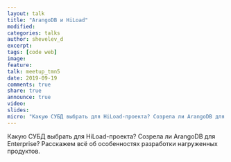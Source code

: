 ```yaml
---
layout: talk
title: "ArangoDB и HiLoad"
modified:
categories: talks
author: shevelev_d
excerpt:
tags: [code web]
image:
feature:
talk: meetup_tmn5
date: 2019-09-19
comments: true
share: true
announce: true
video: 
slides: 
micro: "Какую СУБД выбрать для HiLoad-проекта? Созрела ли ArangoDB для Enterprise? Расскажем всё об особенностях разработки нагруженных продуктов."
---
```


Какую СУБД выбрать для HiLoad-проекта? Созрела ли ArangoDB для Enterprise? Расскажем всё об особенностях разработки нагруженных продуктов.